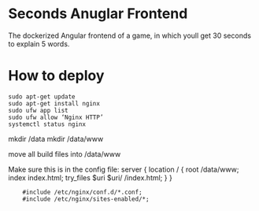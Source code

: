 # Seconds Anuglar Frontend
The dockerized Angular frontend of a game, in which youll get 30 seconds to explain 5 words.


# How to deploy

    sudo apt-get update
    sudo apt-get install nginx
    sudo ufw app list
    sudo ufw allow ‘Nginx HTTP’
    systemctl status nginx

mkdir /data
mkdir /data/www

move all build files into /data/www

Make sure this is in the config file:
        server {
                location / {
                        root /data/www;
                        index index.html;
                        try_files $uri $uri/ /index.html;
                }
        }

        #include /etc/nginx/conf.d/*.conf;
        #include /etc/nginx/sites-enabled/*;
